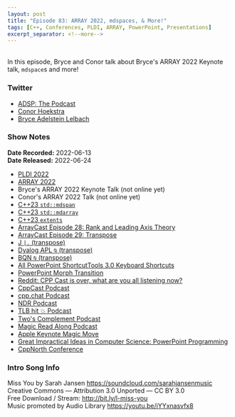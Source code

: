 ```yaml
---
layout: post
title: "Episode 83: ARRAY 2022, mdspaces, & More!"
tags: [C++, Conferences, PLDI, ARRAY, PowerPoint, Presentations]
excerpt_separator: <!--more-->
---
```


<div id="buzzsprout-player-10848407"></div><script src="https://www.buzzsprout.com/1501960/10848407-episode-83-array-2022-mdspaces-more.js?container_id=buzzsprout-player-10848407&player=small" type="text/javascript" charset="utf-8"></script>

<br>In this episode, Bryce and Conor talk about Bryce's ARRAY 2022 Keynote talk, `mdspace`s and more!
 
<!--more-->

### Twitter
 
* [ADSP: The Podcast](https://twitter.com/adspthepodcast)
* [Conor Hoekstra](https://twitter.com/code_report)
* [Bryce Adelstein Lelbach](https://twitter.com/blelbach)

### Show Notes
 
**Date Recorded:** 2022-06-13 <br>
**Date Released:** 2022-06-24
 
* [PLDI 2022](https://pldi22.sigplan.org/)
* [ARRAY 2022](https://pldi22.sigplan.org/home/ARRAY-2022)
* Bryce's ARRAY 2022 Keynote Talk (not online yet)
* Conor's ARRAY 2022 Talk (not online yet)
* [C++23 `std::mdspan`](https://www.open-std.org/jtc1/sc22/wg21/docs/papers/2021/p0009r13.html)
* [C++23 `std::mdarray`](https://isocpp.org/files/papers/D1684R0.html)
* [C++23 `extents`](https://www.open-std.org/jtc1/sc22/wg21/docs/papers/2021/p0009r13.html#wording)
* [ArrayCast Episode 28: Rank and Leading Axis Theory](https://www.arraycast.com/episodes/episode28-rank-and-leading-axis)
* [ArrayCast Episode 29: Transpose](https://www.arraycast.com/episodes/episode29-transpose)
* [J `|.` (transpose)](https://code.jsoftware.com/wiki/Vocabulary/bardot#dyadic)
* [Dyalog APL `⍉` (transpose)](https://help.dyalog.com/18.2/#Language/Primitive%20Functions/Transpose%20Dyadic.htm?Highlight=transpose)
* [BQN `⍉` (transpose)](https://mlochbaum.github.io/BQN/help/transpose_reorderaxes.html)
* [All PowerPoint ShortcutTools 3.0 Keyboard Shortcuts](https://www.shortcuttools.com/en/ms-powerpoint-shortcuts.html#allshortcuts)
* [PowerPoint Morph Transition](https://support.microsoft.com/en-us/office/use-the-morph-transition-in-powerpoint-8dd1c7b2-b935-44f5-a74c-741d8d9244ea)
* [Reddit: CPP Cast is over, what are you all listening now?](https://www.reddit.com/r/cpp/comments/v1hb9b/cpp_cast_is_over_what_are_you_all_listening_now/)
* [CppCast Podcast](https://www.cppcast.com/)
* [cpp.chat Podcast](https://cpp.chat/)
* [NDR Podcast](https://nodiagnosticrequired.tv/)
* [TLB hit 💥 Podcast](https://tlbh.it/)
* [Two's Complement Podcast](https://www.twoscomplement.org/)
* [Magic Read Along Podcast](http://www.magicreadalong.com/)
* [Apple Keynote Magic Move](https://business.tutsplus.com/tutorials/keynote-magic-move--cms-31554)
* [Great Impractical Ideas in Computer Science: PowerPoint Programming](https://www.youtube.com/watch?v=_3loq22TxSc)
* [CppNorth Conference](https://cppnorth.ca/)

### Intro Song Info
 
Miss You by Sarah Jansen https://soundcloud.com/sarahjansenmusic<br>
Creative Commons — Attribution 3.0 Unported — CC BY 3.0<br>
Free Download / Stream: http://bit.ly/l-miss-you<br>
Music promoted by Audio Library https://youtu.be/iYYxnasvfx8<br>